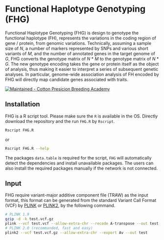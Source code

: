 # Functional Haplotype Genotyping (FHG)
Functional Haplotype Genotyping (FHG) is design to genotype the functional haplotype (FH), represents the variations in the coding region of gene / protein, from genomic variations. Technically, assuming a sample size of _N_, a number of markers represented by SNPs and various short variants of _M_, and the number of annotated genes in the target genome of _G_, FHG converts the genotype matrix of _N_ * _M_ to the genotype matrix of _N_ * _G_. The new genotype encoding takes the gene or protein itself as the object of analysis, thus making it easier to interpret a series of subsequent genetic analyses. In particular, genome-wide association analysis of FH encoded by FHG will directly map candidate genes associated with traits.

[![Maintained - Cotton Presicion Breeding Academy](https://img.shields.io/badge/Maintained-Cotton_Presicion_Breeding_Academy-green)](http://cotton.zju.edu.cn/)

## Installation
FHG is a R script tool. Please make sure the `R` is available in the OS. Directly download the repository and the run `FHG.R` by `Rscript`.
```bash
Rscript FHG.R
```
or 
```bash
Rscript FHG.R --help
```
The packages `data.table` is required for the script, `FHG` will automatically detect the dependencies and install unavailable packages. The users can also install the required packages manually if the network is not connected.

## Input
FHG require variant-major additive component file (TRAW) as the input format, this format can be generated from the standard Variant Call Format (VCF) by [PLINK](https://www.cog-genomics.org/plink/) or [PLINK2](https://www.cog-genomics.org/plink/2.0/), by the following command. 
```bash
# PLINK 1.9
gzip -d -k test.vcf.gz
plink --vcf test.vcf --allow-extra-chr --recode A-transpose --out test
# PLINK 2.0 (recommanded, fast and easy)
plink2 --vcf test.vcf.gz --allow-extra-chr --export Av --out test
```
